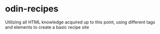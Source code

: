 # odin-recipes
Utilizing all HTML knowledge acquired up to this point, 
using different tags and elements to create a basic recipe site